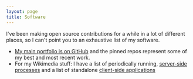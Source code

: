 ```yaml
---
layout: page
title: Software
---
```


I've been making open source contributions for a while in a lot of different places, so I can't point you to an exhaustive list of my software.

- [My main portfolio is on GitHub](https://github.com/chrisbrickhouse) and the pinned repos represent some of my best and most recent work.
- For my Wikimedia stuff: I have a list of periodically running, [server-side processes](https://en.wikipedia.org/wiki/User:WugBot) and a list of standalone [client-side applications](https://en.wikipedia.org/wiki/User:Wugapodes/Tech_stuff)
